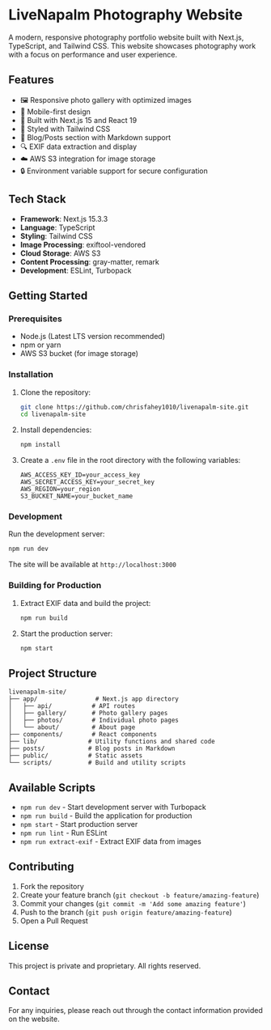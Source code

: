 # LiveNapalm Photography Website

A modern, responsive photography portfolio website built with Next.js, TypeScript, and Tailwind CSS. This website showcases photography work with a focus on performance and user experience.

## Features

- 🖼️ Responsive photo gallery with optimized images
- 📱 Mobile-first design
- 🚀 Built with Next.js 15 and React 19
- 💅 Styled with Tailwind CSS
- 📝 Blog/Posts section with Markdown support
- 🔍 EXIF data extraction and display
- ☁️ AWS S3 integration for image storage
- 🔒 Environment variable support for secure configuration

## Tech Stack

- **Framework**: Next.js 15.3.3
- **Language**: TypeScript
- **Styling**: Tailwind CSS
- **Image Processing**: exiftool-vendored
- **Cloud Storage**: AWS S3
- **Content Processing**: gray-matter, remark
- **Development**: ESLint, Turbopack

## Getting Started

### Prerequisites

- Node.js (Latest LTS version recommended)
- npm or yarn
- AWS S3 bucket (for image storage)

### Installation

1. Clone the repository:
   ```bash
   git clone https://github.com/chrisfahey1010/livenapalm-site.git
   cd livenapalm-site
   ```

2. Install dependencies:
   ```bash
   npm install
   ```

3. Create a `.env` file in the root directory with the following variables:
   ```
   AWS_ACCESS_KEY_ID=your_access_key
   AWS_SECRET_ACCESS_KEY=your_secret_key
   AWS_REGION=your_region
   S3_BUCKET_NAME=your_bucket_name
   ```

### Development

Run the development server:
```bash
npm run dev
```

The site will be available at `http://localhost:3000`

### Building for Production

1. Extract EXIF data and build the project:
   ```bash
   npm run build
   ```

2. Start the production server:
   ```bash
   npm start
   ```

## Project Structure

```
livenapalm-site/
├── app/                # Next.js app directory
│   ├── api/           # API routes
│   ├── gallery/       # Photo gallery pages
│   ├── photos/        # Individual photo pages
│   └── about/         # About page
├── components/        # React components
├── lib/              # Utility functions and shared code
├── posts/            # Blog posts in Markdown
├── public/           # Static assets
└── scripts/          # Build and utility scripts
```

## Available Scripts

- `npm run dev` - Start development server with Turbopack
- `npm run build` - Build the application for production
- `npm start` - Start production server
- `npm run lint` - Run ESLint
- `npm run extract-exif` - Extract EXIF data from images

## Contributing

1. Fork the repository
2. Create your feature branch (`git checkout -b feature/amazing-feature`)
3. Commit your changes (`git commit -m 'Add some amazing feature'`)
4. Push to the branch (`git push origin feature/amazing-feature`)
5. Open a Pull Request

## License

This project is private and proprietary. All rights reserved.

## Contact

For any inquiries, please reach out through the contact information provided on the website.
